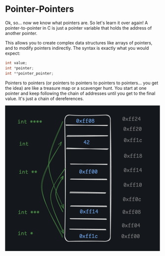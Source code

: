 # Pointer-Pointers

Ok, so... now we know what pointers are. So let's learn it over again! A pointer-to-pointer in C is just a pointer variable that holds the address of another pointer.

This allows you to create complex data structures like arrays of pointers, and to modify pointers indirectly. The syntax is exactly what you would expect:

```c
int value;
int *pointer;
int **pointer_pointer;
```

Pointers to pointers (or pointers to pointers to pointers to pointers... you get the idea) are like a treasure map or a scavenger hunt. You start at one pointer and keep following the chain of addresses until you get to the final value. It's just a chain of dereferences.

![img1](./1.png)
